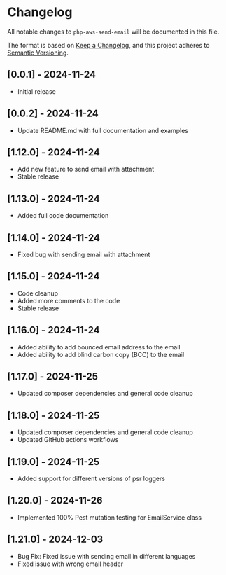 # Changelog

All notable changes to `php-aws-send-email` will be documented in this file.

The format is based on [Keep a Changelog](https://keepachangelog.com/en/1.0.0/),
and this project adheres to [Semantic Versioning](https://semver.org/spec/v2.0.0.html).

## [0.0.1] - 2024-11-24

- Initial release

## [0.0.2] - 2024-11-24

- Update README.md with full documentation and examples

## [1.12.0] - 2024-11-24

- Add new feature to send email with attachment
- Stable release

## [1.13.0] - 2024-11-24

- Added full code documentation

## [1.14.0] - 2024-11-24

- Fixed bug with sending email with attachment

## [1.15.0] - 2024-11-24

- Code cleanup
- Added more comments to the code
- Stable release

## [1.16.0] - 2024-11-24

- Added ability to add bounced email address to the email
- Added ability to add blind carbon copy (BCC) to the email

## [1.17.0] - 2024-11-25

- Updated composer dependencies and general code cleanup

## [1.18.0] - 2024-11-25

- Updated composer dependencies and general code cleanup
- Updated GitHub actions workflows

## [1.19.0] - 2024-11-25

- Added support for different versions of psr loggers

## [1.20.0] - 2024-11-26

- Implemented 100% Pest mutation testing for EmailService class

## [1.21.0] - 2024-12-03

- Bug Fix: Fixed issue with sending email in different languages
- Fixed issue with wrong email header